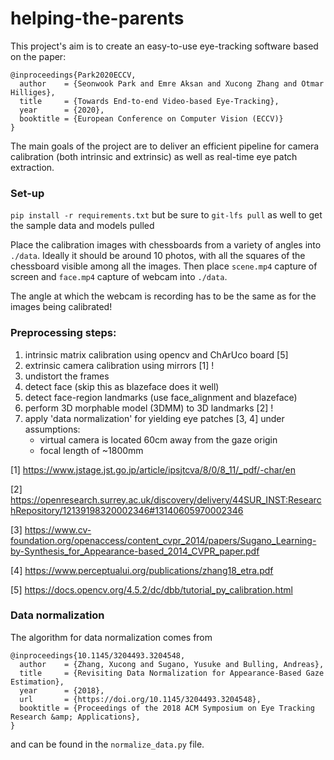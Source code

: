 # helping-the-parents

This project's aim is to create an easy-to-use eye-tracking software based on the paper:

```
@inproceedings{Park2020ECCV,
  author    = {Seonwook Park and Emre Aksan and Xucong Zhang and Otmar Hilliges},
  title     = {Towards End-to-end Video-based Eye-Tracking},
  year      = {2020},
  booktitle = {European Conference on Computer Vision (ECCV)}
}
```

The main goals of the project are to deliver an efficient pipeline for camera calibration (both intrinsic and extrinsic) as well as real-time eye patch extraction.

### Set-up

```pip install -r requirements.txt``` but be sure to ```git-lfs pull``` as well to get the sample data and models pulled

Place the calibration images with chessboards from a variety of angles into ```./data```. Ideally it should be around 10 photos, with all the squares of the chessboard visible among all the images. Then place ```scene.mp4``` capture of screen and ```face.mp4``` capture of webcam into ```./data```. 

The angle at which the webcam is recording has to be the same as for the images being calibrated!

### Preprocessing steps:

1) intrinsic matrix calibration using opencv and ChArUco board [5]
2) extrinsic camera calibration using mirrors [1] !
3) undistort the frames
4) detect face (skip this as blazeface does it well)
5) detect face-region landmarks (use face_alignment and blazeface)
6) perform 3D morphable model (3DMM) to 3D landmarks [2] !
7) apply 'data normalization' for yielding eye patches [3, 4] under assumptions:
    - virtual camera is located 60cm away from the gaze origin
    - focal length of ~1800mm

[1] https://www.jstage.jst.go.jp/article/ipsjtcva/8/0/8_11/_pdf/-char/en

[2] https://openresearch.surrey.ac.uk/discovery/delivery/44SUR_INST:ResearchRepository/12139198320002346#13140605970002346

[3] https://www.cv-foundation.org/openaccess/content_cvpr_2014/papers/Sugano_Learning-by-Synthesis_for_Appearance-based_2014_CVPR_paper.pdf

[4] https://www.perceptualui.org/publications/zhang18_etra.pdf

[5] https://docs.opencv.org/4.5.2/dc/dbb/tutorial_py_calibration.html

### Data normalization

The algorithm for data normalization comes from

```
@inproceedings{10.1145/3204493.3204548,
  author    = {Zhang, Xucong and Sugano, Yusuke and Bulling, Andreas},
  title     = {Revisiting Data Normalization for Appearance-Based Gaze Estimation},
  year      = {2018},
  url       = {https://doi.org/10.1145/3204493.3204548},
  booktitle = {Proceedings of the 2018 ACM Symposium on Eye Tracking Research &amp; Applications},
}
```

and can be found in the ```normalize_data.py``` file.
